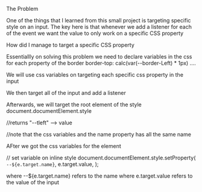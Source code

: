 The Problem

One of the things that I learned from this small project is targeting specific style on an input. The key here is that whenever we add a listener for each of the event we want the value to only work on a specific CSS property

How did I manage to target a specific CSS property

Essentiallly on solving this problem we need to declare variables in the css for each property of the border
border-top: calc(var(--border-Left) \* 1px)
....

We will use css variables on targeting each specific css property in the input

We then target all of the input and add a listener

Afterwards, we will target the root element of the style
document.documentElement.style

//returns "--tleft" --> value

//note that the css variables and the name property has all the same name

AFter we got the css variables for the element

// set variable on inline style
document.documentElement.style.setProperty(
`--${e.target.name}`,
e.target.value,
);

where --\${e.target.name} refers to the name
where e.target.value refers to the value of the input
